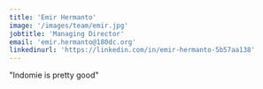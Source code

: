 ```yaml
---
title: 'Emir Hermanto'
image: '/images/team/emir.jpg'
jobtitle: 'Managing Director'
email: 'emir.hermanto@180dc.org'
linkedinurl: 'https://linkedin.com/in/emir-hermanto-5b57aa138'
---
```


"Indomie is pretty good"
